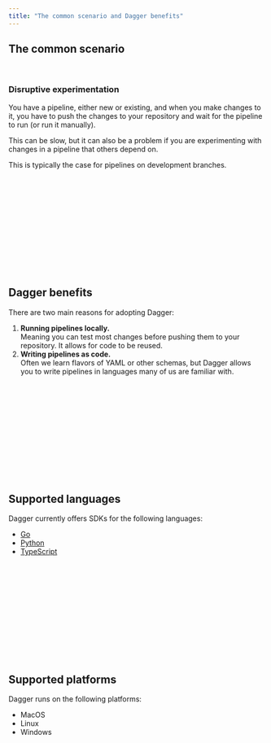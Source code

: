```yaml
---
title: "The common scenario and Dagger benefits"
---
```


## The common scenario

</br>

### Disruptive experimentation

You have a pipeline, either new or existing, and when you make changes to it, you have to push the changes to your repository and wait for the pipeline to run (or run it manually).

This can be slow, but it can also be a problem if you are experimenting with changes in a pipeline that others depend on.

This is typically the case for pipelines on development branches.

</br>
</br>
</br>
</br>
</br>
</br>
</br>
</br>
</br>
</br>
</br>

## Dagger benefits

There are two main reasons for adopting Dagger:

1. **Running pipelines locally.** </br>
Meaning you can test most changes before pushing them to your repository. It allows for code to be reused.
2. **Writing pipelines as code.** </br>
Often we learn flavors of YAML or other schemas, but Dagger allows you to write pipelines in languages many of us are familiar with.

</br>
</br>
</br>
</br>
</br>
</br>
</br>
</br>
</br>
</br>
</br>

## Supported languages

Dagger currently offers SDKs for the following languages:

- [Go](https://docs.dagger.io/reference/typescript/modules)
- [Python](https://dagger-io.readthedocs.io/en/sdk-python-v0.12.7/)
- [TypeScript](https://docs.dagger.io/reference/typescript/modules)

</br>
</br>
</br>
</br>
</br>
</br>
</br>
</br>
</br>
</br>
</br>

## Supported platforms

Dagger runs on the following platforms:

- MacOS
- Linux
- Windows

</br>
</br>
</br>
</br>
</br>
</br>
</br>
</br>
</br>
</br>
</br>
